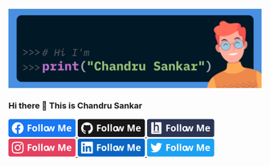 ![](https://raw.githubusercontent.com/ChandruSankar/ChandruSankar/master/Readme_Profile.jpg)

### Hi there 👋 This is Chandru Sankar 

<a href="https://www.facebook.com/chanesc99/" target="_blank">
  <img src="https://raw.githubusercontent.com/ChandruSankar/ChandruSankar/master/assets/facebook.svg">
</a>

<a href="https://github.com/ChandruSankar" target="_blank">
  <img src="https://raw.githubusercontent.com/ChandruSankar/ChandruSankar/master/assets/github.svg">
</a>

<a href="https://www.hackerearth.com/@escchandru" target="_blank">
  <img src="https://raw.githubusercontent.com/ChandruSankar/ChandruSankar/master/assets/hackerearth.svg">
</a>

<a href="https://www.instagram.com/escchandru/" target="_blank">
  <img src="https://raw.githubusercontent.com/ChandruSankar/ChandruSankar/master/assets/instagram.svg">
</a>

<a href="https://github.com/bharathmsd7" target="_blank">
  <img src="https://raw.githubusercontent.com/ChandruSankar/ChandruSankar/master/assets/linkedin.svg">
</a>

<a href="https://twitter.com/escchandru" target="_blank">
  <img src="https://raw.githubusercontent.com/ChandruSankar/ChandruSankar/master/assets/twitter.svg">
</a>










